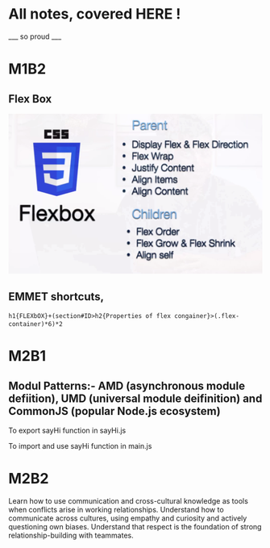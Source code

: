 # All notes, covered HERE !
___ so proud ___
# M1B2
## Flex Box 
![](images/flex.png)

## EMMET shortcuts,
``` 
h1{FLEXbOX}+(section#ID>h2{Properties of flex congainer}>(.flex-container)*6)*2
```

# M2B1
## Modul Patterns:- AMD (asynchronous module defiition), UMD (universal module deifinition) and CommonJS (popular Node.js ecosystem)

To export sayHi function in sayHi.js

To import and use sayHi function in main.js



# M2B2
Learn how to use communication and cross-cultural knowledge as tools when conflicts arise in working relationships.
Understand how to communicate across cultures, using empathy and curiosity and actively questioning own biases.
Understand that respect is the foundation of strong relationship-building with teammates.